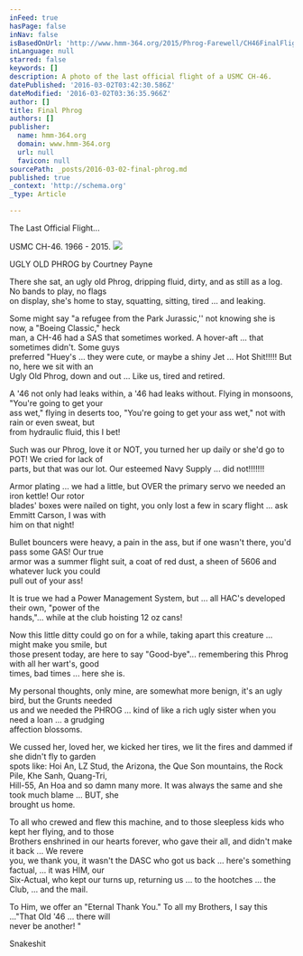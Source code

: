 ```yaml
---
inFeed: true
hasPage: false
inNav: false
isBasedOnUrl: 'http://www.hmm-364.org/2015/Phrog-Farewell/CH46FinalFlightTribute.html'
inLanguage: null
starred: false
keywords: []
description: A photo of the last official flight of a USMC CH-46.
datePublished: '2016-03-02T03:42:30.586Z'
dateModified: '2016-03-02T03:36:35.966Z'
author: []
title: Final Phrog
authors: []
publisher:
  name: hmm-364.org
  domain: www.hmm-364.org
  url: null
  favicon: null
sourcePath: _posts/2016-03-02-final-phrog.md
published: true
_context: 'http://schema.org'
_type: Article

---
```

The Last Official Flight...

USMC CH-46\. 1966 - 2015\.
![](http://www.hmm-364.org/2015/Phrog-Farewell/images/3PurpleFox6302.jpg)

UGLY OLD PHROG by Courtney Payne

There she sat, an ugly old Phrog, dripping fluid, dirty, and as still as a log. No bands to play, no flags  
on display, she's home to stay, squatting, sitting, tired ... and leaking.

Some might say "a refugee from the Park Jurassic,'' not knowing she is now, a "Boeing Classic," heck  
man, a CH-46 had a SAS that sometimes worked. A hover-aft ... that sometimes didn't. Some guys  
preferred "Huey's ... they were cute, or maybe a shiny Jet ... Hot Shit!!!!! But no, here we sit with an  
Ugly Old Phrog, down and out ... Like us, tired and retired.

A '46 not only had leaks within, a '46 had leaks without. Flying in monsoons, "You're going to get your  
ass wet," flying in deserts too, "You're going to get your ass wet," not with rain or even sweat, but  
from hydraulic fluid, this I bet!

Such was our Phrog, love it or NOT, you turned her up daily or she'd go to POT! We cried for lack of  
parts, but that was our lot. Our esteemed Navy Supply ... did not!!!!!!!

Armor plating ... we had a little, but OVER the primary servo we needed an iron kettle! Our rotor  
blades' boxes were nailed on tight, you only lost a few in scary flight ... ask Emmitt Carson, I was with  
him on that night!

Bullet bouncers were heavy, a pain in the ass, but if one wasn't there, you'd pass some GAS! Our true  
armor was a summer flight suit, a coat of red dust, a sheen of 5606 and whatever luck you could  
pull out of your ass!

It is true we had a Power Management System, but ... all HAC's developed their own, "power of the  
hands,"... while at the club hoisting 12 oz cans!

Now this little ditty could go on for a while, taking apart this creature ... might make you smile, but  
those present today, are here to say "Good-bye"... remembering this Phrog with all her wart's, good  
times, bad times ... here she is.

My personal thoughts, only mine, are somewhat more benign, it's an ugly bird, but the Grunts needed  
us and we needed the PHROG ... kind of like a rich ugly sister when you need a loan ... a grudging  
affection blossoms.

We cussed her, loved her, we kicked her tires, we lit the fires and dammed if she didn't fly to garden  
spots like: Hoi An, LZ Stud, the Arizona, the Que Son mountains, the Rock Pile, Khe Sanh, Quang-Tri,  
Hill-55, An Hoa and so damn many more. It was always the same and she took much blame ... BUT, she  
brought us home.

To all who crewed and flew this machine, and to those sleepless kids who kept her flying, and to those  
Brothers enshrined in our hearts forever, who gave their all, and didn't make it back ... We revere  
you, we thank you, it wasn't the DASC who got us back ... here's something factual, ... it was HIM, our  
Six-Actual, who kept our turns up, returning us ... to the hootches ... the Club, ... and the mail.

To Him, we offer an "Eternal Thank You." To all my Brothers, I say this ..."That Old '46 ... there will  
never be another! "

Snakeshit